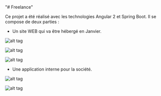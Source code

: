 "# Freelance" 

Ce projet a été réalisé avec les technologies Angular 2 et Spring Boot. Il se compose de deux parties :

* Un site WEB qui va être hébergé en Janvier.

![alt tag](https://user-images.githubusercontent.com/33813932/33736911-b060dba0-db94-11e7-8261-94318094b293.PNG)

![alt tag](https://user-images.githubusercontent.com/33813932/33736975-e97d81ea-db94-11e7-8718-a2fb2efa5091.PNG)

![alt tag](https://user-images.githubusercontent.com/33813932/33736946-d4a1e19e-db94-11e7-9e9f-2bb42288fa20.PNG)

* Une application interne pour la société.

![alt tag](https://user-images.githubusercontent.com/33813932/33737033-1223a1ce-db95-11e7-9c62-8e9c5b6a6e41.PNG)

![alt tag](https://user-images.githubusercontent.com/33813932/33737043-1afd6e6a-db95-11e7-8ea5-12cce7832484.PNG)

